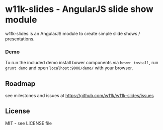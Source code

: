 # w11k-slides - AngularJS slide show module

w11k-slides is an AngularJS module to create simple slide shows / presentations.


### Demo

To run the included demo install bower components via ```bower install```, run ```grunt demo``` and open ```localhost:9000/demo/``` with your browser.


## Roadmap

see milestones and issues at https://github.com/w11k/w11k-slides/issues


## License

MIT - see LICENSE file
